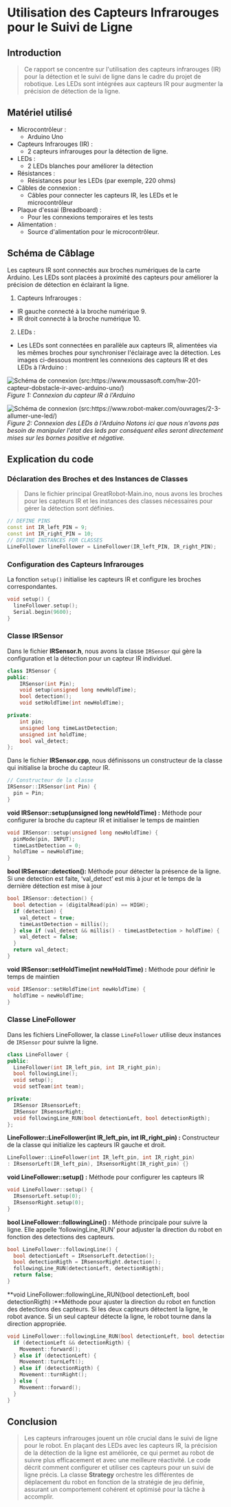 # Utilisation des Capteurs Infrarouges pour le Suivi de Ligne

## Introduction
> Ce rapport se concentre sur l'utilisation des capteurs infrarouges (IR) pour la détection et le suivi de ligne dans le cadre du projet de robotique. Les LEDs sont intégrées aux capteurs IR pour augmenter la précision de détection de la ligne.

## Matériel utilisé

- Microcontrôleur :
  - Arduino Uno 
- Capteurs Infrarouges (IR) :
  - 2 capteurs infrarouges pour la détection de ligne.
- LEDs :
  - 2 LEDs blanches pour améliorer la détection
- Résistances :
  - Résistances pour les LEDs (par exemple, 220 ohms)
- Câbles de connexion :
  - Câbles pour connecter les capteurs IR, les LEDs et le microcontrôleur
- Plaque d'essai (Breadboard) :
  - Pour les connexions temporaires et les tests
- Alimentation :
  - Source d'alimentation pour le microcontrôleur.


## Schéma de Câblage

Les capteurs IR sont connectés aux broches numériques de la carte Arduino. Les LEDs sont placées à proximité des capteurs pour améliorer la précision de détection en éclairant la ligne.
1. Capteurs Infrarouges :
  - IR gauche connecté à la broche numérique 9.
  - IR droit connecté à la broche numérique 10.
2. LEDs :
  - Les LEDs sont connectées en parallèle aux capteurs IR, alimentées via les mêmes broches pour synchroniser l'éclairage avec la détection.
Les images ci-dessous montrent les connexions des capteurs IR et des LEDs à l'Arduino :


![Schéma de connexion (src:https://www.moussasoft.com/hw-201-capteur-dobstacle-ir-avec-arduino-uno/)](images/IRSensor.png)
_Figure 1: Connexion du capteur IR à l'Arduino_

![Schéma de connexion (src:https://www.robot-maker.com/ouvrages/2-3-allumer-une-led/)](images/led.png)
_Figure 2: Connexion des LEDs à l'Arduino_
_Notons ici que nous n'avons pas besoin de manipuler l'etat des leds par conséquent elles seront directement mises sur les bornes positive et négative._

## Explication du code 
### Déclaration des Broches et des Instances de Classes
> Dans le fichier principal GreatRobot-Main.ino, nous avons les broches pour les capteurs IR et les instances des classes nécessaires pour gérer la détection sont définies.
```cpp
// DEFINE PINS
const int IR_left_PIN = 9;
const int IR_right_PIN = 10;
// DEFINE INSTANCES FOR CLASSES
LineFollower lineFollower = LineFollower(IR_left_PIN, IR_right_PIN);
```
### Configuration des Capteurs Infrarouges
La fonction `setup()` initialise les capteurs IR et configure les broches correspondantes.
```cpp
void setup() {
  lineFollower.setup();
  Serial.begin(9600);
}
```
### Classe IRSensor
Dans le fichier **IRSensor.h**, nous avons la classe `IRSensor` qui gère la configuration et la détection pour un capteur IR individuel.
```cpp
class IRSensor {
public:
    IRSensor(int Pin);
    void setup(unsigned long newHoldTime);
    bool detection();
    void setHoldTime(int newHoldTime);

private:
    int pin;
    unsigned long timeLastDetection;
    unsigned int holdTime;
    bool val_detect;
};
```
Dans le fichier **IRSensor.cpp**, nous définissons un constructeur de la classe qui initialise la broche du capteur IR.
```cpp
// Constructeur de la classe
IRSensor::IRSensor(int Pin) {
  pin = Pin;
}
```
**void IRSensor::setup(unsigned long newHoldTime) :** Méthode pour configurer la broche du capteur IR et initialiser le temps de maintien
```cpp
void IRSensor::setup(unsigned long newHoldTime) {
  pinMode(pin, INPUT);
  timeLastDetection = 0;
  holdTime = newHoldTime;
}
```
**bool IRSensor::detection():** Méthode pour détecter la présence de la ligne. Si une detection est faite, ‘val_detect’ est mis à jour et le temps de la dernière détection est mise à jour
```cpp
bool IRSensor::detection() {
  bool detection = (digitalRead(pin) == HIGH);
  if (detection) {
    val_detect = true;
    timeLastDetection = millis();
  } else if (val_detect && millis() - timeLastDetection > holdTime) {
    val_detect = false;
  }
  return val_detect;
}
```
**void IRSensor::setHoldTime(int newHoldTime) :** Méthode pour définir le temps de maintien
```cpp
void IRSensor::setHoldTime(int newHoldTime) {
  holdTime = newHoldTime;
}
```

### Classe LineFollower
Dans les fichiers LineFollower, la classe `LineFollower` utilise deux instances de `IRSensor` pour suivre la ligne.
```cpp
class LineFollower {
public:
  LineFollower(int IR_left_pin, int IR_right_pin);
  bool followingLine();
  void setup();
  void setTeam(int team);

private:
  IRSensor IRsensorLeft;
  IRSensor IRsensorRight;
  void followingLine_RUN(bool detectionLeft, bool detectionRigth);
};
```
**LineFollower::LineFollower(int IR_left_pin, int IR_right_pin) :** Constructeur de la classe qui initialize les capteurs IR gauche et droit.
```cpp
LineFollower::LineFollower(int IR_left_pin, int IR_right_pin)
: IRsensorLeft(IR_left_pin), IRsensorRight(IR_right_pin) {}
```
**void LineFollower::setup() :** Méthode pour configurer les capteurs IR
```cpp
void LineFollower::setup() {
  IRsensorLeft.setup(0);
  IRsensorRight.setup(0);
}
```
**bool LineFollower::followingLine() :**  Méthode principale pour suivre la ligne. Elle appelle ‘followingLine_RUN’ pour adjuster la direction du robot en fonction des detections des capteurs.
```cpp
bool LineFollower::followingLine() {
  bool detectionLeft = IRsensorLeft.detection();
  bool detectionRigth = IRsensorRight.detection();
  followingLine_RUN(detectionLeft, detectionRigth);
  return false;
}
```
**void LineFollower::followingLine_RUN(bool detectionLeft, bool detectionRigth) :**Méthode pour ajuster la direction du robot en function des detections des capteurs. Si les deux capteurs détectent la ligne, le robot avance. Si un seul capteur détecte la ligne, le robot tourne dans la direction appropriée.
```cpp
void LineFollower::followingLine_RUN(bool detectionLeft, bool detectionRigth) {
  if (detectionLeft && detectionRigth) {
    Movement::forward();
  } else if (detectionLeft) {
    Movement::turnLeft();
  } else if (detectionRigth) {
    Movement::turnRight();
  } else {
    Movement::forward();
  }
}
```

## Conclusion
>Les capteurs infrarouges jouent un rôle crucial dans le suivi de ligne pour le robot. En plaçant des LEDs avec les capteurs IR, la précision de la détection de la ligne est améliorée, ce qui permet au robot de suivre plus efficacement et avec une meilleure réactivité. Le code décrit comment configurer et utiliser ces capteurs pour un suivi de ligne précis. La classe **Strategy** orchestre les différentes de déplacement du robot en fonction de la stratégie de jeu définie, assurant un comportement cohérent et optimisé pour la tâche à accomplir.